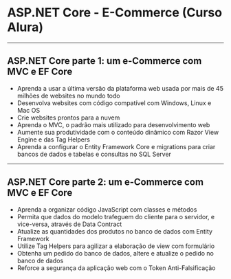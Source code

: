 # ASP.NET Core - E-Commerce (Curso Alura)

--------------------------------------------------------
ASP.NET Core parte 1: um e-Commerce com MVC e EF Core
--------------------------------------------------------

- Aprenda a usar a última versão da plataforma web usada por mais de 45 milhões de websites no mundo todo </br>
- Desenvolva websites com código compatível com Windows, Linux e Mac OS </br>
- Crie websites prontos para a nuvem </br>
- Aprenda o MVC, o padrão mais utilizado para desenvolvimento web </br>
- Aumente sua produtividade com o conteúdo dinâmico com Razor View Engine e das Tag Helpers </br>
- Aprenda a configurar o Entity Framework Core e migrations para criar bancos de dados e tabelas e consultas no SQL Server </br>

----------------------------------------------------------
ASP.NET Core parte 2: um e-Commerce com MVC e EF Core
----------------------------------------------------------

- Aprenda a organizar código JavaScript com classes e métodos </br>
- Permita que dados do modelo trafeguem do cliente para o servidor, e vice-versa, através de Data Contract </br>
- Atualize as quantidades dos produtos no banco de dados com Entity Framework </br>
- Utilize Tag Helpers para agilizar a elaboração de view com formulário </br>
- Obtenha um pedido do banco de dados, altere e atualize o pedido no banco de dados </br>
- Reforce a segurança da aplicação web com o Token Anti-Falsificação </br>
